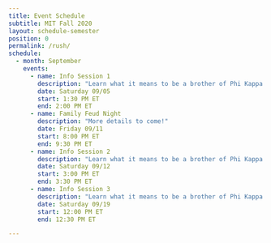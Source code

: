 ```yaml
---
title: Event Schedule
subtitle: MIT Fall 2020
layout: schedule-semester
position: 0
permalink: /rush/
schedule:
  - month: September
    events:
      - name: Info Session 1
        description: "Learn what it means to be a brother of Phi Kappa Theta as some upperclassmen share their personal journeys."
        date: Saturday 09/05
        start: 1:30 PM ET
        end: 2:00 PM ET
      - name: Family Feud Night
        description: "More details to come!"
        date: Friday 09/11
        start: 8:00 PM ET
        end: 9:30 PM ET
      - name: Info Session 2
        description: "Learn what it means to be a brother of Phi Kappa Theta as some upperclassmen share their personal journeys."
        date: Saturday 09/12
        start: 3:00 PM ET
        end: 3:30 PM ET
      - name: Info Session 3
        description: "Learn what it means to be a brother of Phi Kappa Theta as some upperclassmen share their personal journeys."
        date: Saturday 09/19
        start: 12:00 PM ET
        end: 12:30 PM ET

---
```

<!-- <p class="text-center">Call <strong>317-PKT-RIDE</strong> for a ride to our house during Rush!</p> -->
